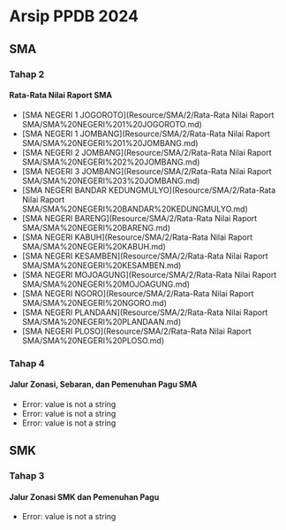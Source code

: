 # Arsip PPDB 2024

## SMA

### Tahap 2

#### Rata-Rata Nilai Raport SMA

- [SMA NEGERI 1 JOGOROTO](Resource/SMA/2/Rata-Rata Nilai Raport SMA/SMA%20NEGERI%201%20JOGOROTO.md)
- [SMA NEGERI 1 JOMBANG](Resource/SMA/2/Rata-Rata Nilai Raport SMA/SMA%20NEGERI%201%20JOMBANG.md)
- [SMA NEGERI 2 JOMBANG](Resource/SMA/2/Rata-Rata Nilai Raport SMA/SMA%20NEGERI%202%20JOMBANG.md)
- [SMA NEGERI 3 JOMBANG](Resource/SMA/2/Rata-Rata Nilai Raport SMA/SMA%20NEGERI%203%20JOMBANG.md)
- [SMA NEGERI BANDAR KEDUNGMULYO](Resource/SMA/2/Rata-Rata Nilai Raport SMA/SMA%20NEGERI%20BANDAR%20KEDUNGMULYO.md)
- [SMA NEGERI BARENG](Resource/SMA/2/Rata-Rata Nilai Raport SMA/SMA%20NEGERI%20BARENG.md)
- [SMA NEGERI KABUH](Resource/SMA/2/Rata-Rata Nilai Raport SMA/SMA%20NEGERI%20KABUH.md)
- [SMA NEGERI KESAMBEN](Resource/SMA/2/Rata-Rata Nilai Raport SMA/SMA%20NEGERI%20KESAMBEN.md)
- [SMA NEGERI MOJOAGUNG](Resource/SMA/2/Rata-Rata Nilai Raport SMA/SMA%20NEGERI%20MOJOAGUNG.md)
- [SMA NEGERI NGORO](Resource/SMA/2/Rata-Rata Nilai Raport SMA/SMA%20NEGERI%20NGORO.md)
- [SMA NEGERI PLANDAAN](Resource/SMA/2/Rata-Rata Nilai Raport SMA/SMA%20NEGERI%20PLANDAAN.md)
- [SMA NEGERI PLOSO](Resource/SMA/2/Rata-Rata Nilai Raport SMA/SMA%20NEGERI%20PLOSO.md)


### Tahap 4

#### Jalur Zonasi, Sebaran, dan Pemenuhan Pagu SMA

- Error: value is not a string
- Error: value is not a string
- Error: value is not a string


## SMK

### Tahap 3

#### Jalur Zonasi SMK dan Pemenuhan Pagu

- Error: value is not a string
